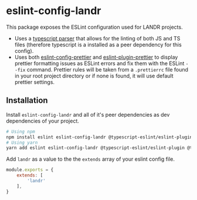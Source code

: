 # eslint-config-landr

This package exposes the ESLint configuration used for LANDR projects.

- Uses a [typescript parser](https://github.com/typescript-eslint/typescript-eslint/tree/master/packages/parser) that allows for the linting of both JS and TS files (therefore typescript is a installed as a peer dependency for this config).
- Uses both [eslint-config-prettier](https://github.com/prettier/eslint-config-prettier) and [eslint-plugin-prettier](https://github.com/prettier/eslint-plugin-prettier) to display prettier formatting issues as ESLint errors and fix them with the ESLint `--fix` command. Prettier rules will be taken from a `.prettierrc` file found in your root project directory or if none is found, it will use default prettier settings.

## Installation

Install `eslint-config-landr` and all of it's peer dependencies as dev dependencies of your project.

```bash
# Using npm
npm install eslint eslint-config-landr @typescript-eslint/eslint-plugin @typescript-eslint/parser eslint-config-prettier eslint-plugin-prettier prettier typescript --save-dev
# Using yarn
yarn add eslint eslint-config-landr @typescript-eslint/eslint-plugin @typescript-eslint/parser eslint-config-prettier eslint-plugin-prettier prettier typescript --dev
```

Add `landr` as a value to the the `extends` array of your eslint config file.

```js
module.exports = {
    extends: [
        'landr'
    ],
}
```
